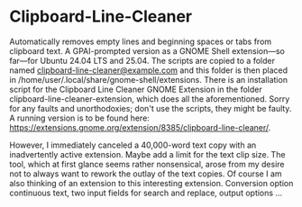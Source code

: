# Clipboard-Line-Cleaner
Automatically removes empty lines and beginning spaces or tabs from clipboard text. A GPAI-prompted version as a GNOME Shell extension—so far—for Ubuntu 24.04 LTS and 25.04. The scripts are copied to a folder named clipboard-line-cleaner@example.com and this folder is then placed in /home/user/.local/share/gnome-shell/extensions. There is an installation script for the Clipboard Line Cleaner GNOME Extension in the folder clipboard-line-cleaner-extension, which does all the aforementioned. Sorry for any faults and unorthodoxies; don't use the scripts, they might be faulty. A running version is to be found here: https://extensions.gnome.org/extension/8385/clipboard-line-cleaner/.


However, I immediately canceled a 40,000-word text copy with an inadvertently active extension. Maybe add a limit for the text clip size. The tool, which at first glance seems rather nonsensical, arose from my desire not to always want to rework the outlay of the text copies. Of course I am also thinking of an extension to this interesting extension. Conversion option continuous text, two input fields for search and replace, output options ...

